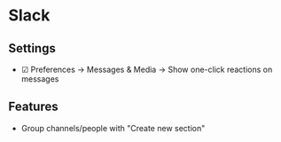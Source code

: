 # Slack

## Settings

- ☑ Preferences → Messages & Media → Show one-click reactions on messages

## Features

- Group channels/people with "Create new section"
